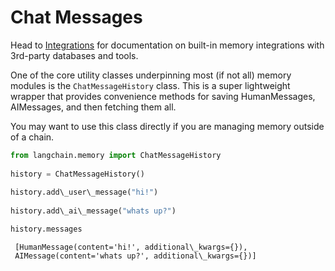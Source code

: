# Chat Messages

Head to [Integrations](/docs/integrations/memory/) for documentation on built-in memory integrations with 3rd-party databases and tools.

One of the core utility classes underpinning most (if not all) memory modules is the `ChatMessageHistory` class.
This is a super lightweight wrapper that provides convenience methods for saving HumanMessages, AIMessages, and then fetching them all.

You may want to use this class directly if you are managing memory outside of a chain.

```python
from langchain.memory import ChatMessageHistory  
  
history = ChatMessageHistory()  
  
history.add\_user\_message("hi!")  
  
history.add\_ai\_message("whats up?")  

```

```python
history.messages  

```

```text
 [HumanMessage(content='hi!', additional\_kwargs={}),  
 AIMessage(content='whats up?', additional\_kwargs={})]  

```
